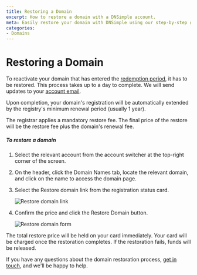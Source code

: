 ```yaml
---
title: Restoring a Domain
excerpt: How to restore a domain with a DNSimple account.
meta: Easily restore your domain with DNSimple using our step-by-step guide. Get your domain back online quickly with our comprehensive support resources.
categories:
- Domains
---
```


# Restoring a Domain

To reactivate your domain that has entered the [redemption period](/articles/what-happens-when-domain-expires/#redemption-period), it has to be restored. This process takes up to a day to complete. We will send updates to your [account email](https://support.dnsimple.com/articles/changing-email/).

Upon completion, your domain's registration will be automatically extended by the registry's minimum renewal period (usually 1 year).

<warning>
The registrar applies a mandatory restore fee. The final price of the restore will be the restore fee plus the domain's renewal fee.
</warning>

##### To restore a domain

1.  Select the relevant account from the account switcher at the top-right corner of the screen.
1.  On the header, click the <label>Domain Names</label> tab, locate the relevant domain, and click on the name to access the domain page.
1.  Select the <label>Restore domain</label> link from the registration status card.

    ![Restore domain link](/files/restore-domain.png)

1.  Confirm the price and click the <label>Restore Domain</label> button.

    ![Restore domain form](/files/restore-domain-form.png)

<info>
The total restore price will be held on your card immediately.
Your card will be charged once the restoration completes.
If the restoration fails, funds will be released.
</info>

If you have any questions about the domain restoration process, [get in touch](https://dnsimple.com/feedback), and we'll be happy to help.
